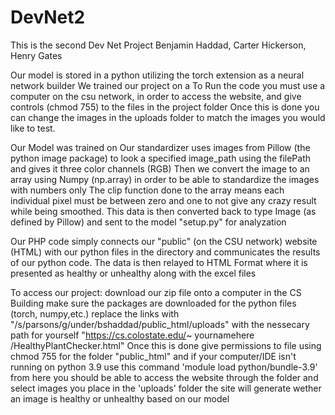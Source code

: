 
# DevNet2
This is the second Dev Net Project
Benjamin Haddad, Carter Hickerson, Henry Gates


Our model is stored in a python utilizing the torch extension as a neural network builder
We trained our project on a 
To Run the code you must use a computer on the csu network, in order to access the website, and give controls (chmod 755) to the files in the project folder
Once this is done you can change the images in the uploads folder to match the images you would like to test.

Our Model was trained on 
Our standardizer uses images from Pillow (the python image package) to look a specified image_path using the filePath and gives it three color channels (RGB)
Then we convert the image to an array using Numpy (np.array) in order to be able to standardize the images with numbers only
The clip function done to the array means each individual pixel must be between zero and one to not give any crazy result while being smoothed.
This data is then converted back to type Image (as defined by Pillow) and sent to the model "setup.py" for analyzation

Our PHP code simply connects our "public" (on the CSU network) website (HTML) with our python files in the directory and communicates the results of our python code.
The data is then relayed to HTML Format where it is presented as healthy or unhealthy along with the excel files

To access our project: download our zip file onto a computer in the CS Building
make sure the packages are downloaded for the python files (torch, numpy,etc.)
replace the links with "/s/parsons/g/under/bshaddad/public_html/uploads" with the nessecary path for yourself
"https://cs.colostate.edu/~ yournamehere /HealthyPlantChecker.html"
Once this is done give permissions to file using chmod 755 for the folder "public_html"
and if your computer/IDE isn't running on python 3.9 use this command
'module load python/bundle-3.9'
from here you should be able to access the website through the folder and select images you place in the 'uploads' folder
the site will generate wether an image is healthy or unhealthy based on our model
